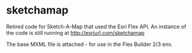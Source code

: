 # sketchamap

Retired code for Sketch-A-Map that used the Esri Flex API.  An instance of the code is still running at http://esriurl.com/sketchamap

The base MXML file is attached - for use in the Flex Builder 2/3 env.
